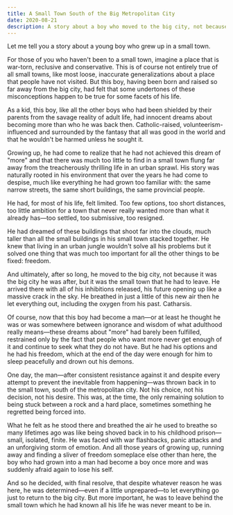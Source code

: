 ```yaml
---
title: A Small Town South of the Big Metropolitan City
date: 2020-08-21
description: A story about a boy who moved to the big city, not because it was the big city he was after, but it was the small town that he had to leave.
---
```


Let me tell you a story about a young boy who grew up in a small town.

For those of you who haven't been to a small town, imagine a place that is war-torn, reclusive and conservative. This is of course not entirely true of all small towns, like most loose, inaccurate generalizations about a place that people have not visited. But this boy, having been born and raised so far away from the big city, had felt that some undertones of these misconceptions happen to be true for some facets of his life.

<!--excerpt-->

As a kid, this boy, like all the other boys who had been shielded by their parents from the savage reality of adult life, had innocent dreams about becoming more than who he was back then. Catholic-raised, volunteerism-influenced and surrounded by the fantasy that all was good in the world and that he wouldn't be harmed unless he sought it.

Growing up, he had come to realize that he had not achieved this dream of "more" and that there was much too little to find in a small town flung far away from the treacherously thrilling life in an urban sprawl. His story was naturally rooted in his environment that over the years he had come to despise, much like everything he had grown too familiar with: the same narrow streets, the same short buildings, the same provincial people.

He had, for most of his life, felt limited. Too few options, too short distances, too little ambition for a town that never really wanted more than what it already has—too settled, too submissive, too resigned.

He had dreamed of these buildings that shoot far into the clouds, much taller than all the small buildings in his small town stacked together. He knew that living in an urban jungle wouldn't solve all his problems but it solved one thing that was much too important for all the other things to be fixed: freedom.

And ultimately, after so long, he moved to the big city, not because it was the big city he was after, but it was the small town that he had to leave. He arrived there with all of his inhibitions released, his future opening up like a massive crack in the sky. He breathed in just a little of this new air then he let everything out, including the oxygen from his past. Catharsis.

Of course, now that this boy had become a man—or at least he thought he was or was somewhere between ignorance and wisdom of what adulthood really means—these dreams about "more" had barely been fulfilled, restrained only by the fact that people who want more never get enough of it and continue to seek what they do not have. But he had his options and he had his freedom, which at the end of the day were enough for him to sleep peacefully and drown out his demons.

One day, the man—after consistent resistance against it and despite every attempt to prevent the inevitable from happening—was thrown back in to the small town, south of the metropolitan city. Not his choice, not his decision, not his desire. This was, at the time, the only remaining solution to being stuck between a rock and a hard place, sometimes something he regretted being forced into.

What he felt as he stood there and breathed the air he used to breathe so many lifetimes ago was like being shoved back in to his childhood prison—small, isolated, finite. He was faced with war flashbacks, panic attacks and an unforgiving storm of emotion. And all those years of growing up, running away and finding a sliver of freedom someplace else other than here, the boy who had grown into a man had become a boy once more and was suddenly afraid again to lose his self.

And so he decided, with final resolve, that despite whatever reason he was here, he was determined—even if a little unprepared—to let everything go just to return to the big city. But more important, he was to leave behind the small town which he had known all his life he was never meant to be in.
